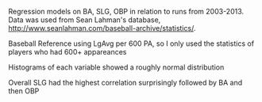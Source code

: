 Regression models on BA, SLG, OBP in relation to runs from 2003-2013. Data was used from Sean Lahman's database, http://www.seanlahman.com/baseball-archive/statistics/. 

Baseball Reference using LgAvg per 600 PA, so I only used the statistics of players who had 600+ appareances

Histograms of each variable showed a roughly normal distribution

Overall SLG had the highest correlation surprisingly followed by BA and then OBP
